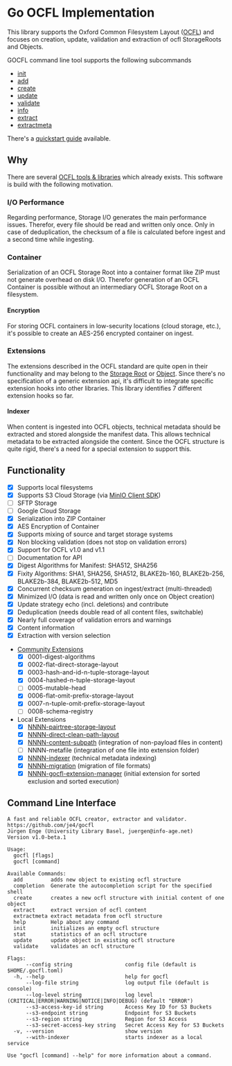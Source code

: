 # Go OCFL Implementation

This library supports the Oxford Common Filesystem Layout ([OCFL](https://ocfl.io/)) 
and focuses on creation, update, validation and extraction of ocfl StorageRoots and Objects.

GOCFL command line tool supports the following subcommands
* [init](docs/init.md)
* [add](docs/add.md)
* [create](docs/create.md)
* [update](docs/update.md)
* [validate](docs/validate.md)
* [info](docs/stat.md)
* [extract](docs/extract.md)
* [extractmeta](docs/extractmeta.md)

There's a [quickstart guide](docs/quickstart.md) available.

## Why
There are several [OCFL tools & libraries](https://github.com/OCFL/spec/wiki/Implementations#code-libraries-validators-and-other-tools) 
which already exists. This software is build with the following motivation.

### I/O Performance
Regarding performance, Storage I/O generates the main performance issues. Therefor, every file 
should be read and written only once. Only in case of deduplication, the checksum of a file is
calculated before ingest and a second time while ingesting. 

### Container 
Serialization of an OCFL Storage Root into a container format like ZIP must not generate 
overhead on disk I/O. Therefor generation of an OCFL Container is possible without an intermediary
OCFL Storage Root on a filesystem.  

#### Encryption 
For storing OCFL containers in low-security locations (cloud storage, etc.), it's possible to 
create an AES-256 encrypted container on ingest.

### Extensions
The extensions described in the OCFL standard are quite open in their functionality and may 
belong to the [Storage Root](https://ocfl.io/1.1/spec/#storage-root-extensions) or
[Object](https://ocfl.io/1.1/spec/#object-extensions). Since there's no specification of a 
generic extension api, it's difficult to integrate specific extension hooks into other libraries. 
This library identifies 7 different extension hooks so far.

#### Indexer
When content is ingested into OCFL objects, technical metadata should be extracted and stored alongside the manifest data. This allows technical metadata to be extracted alongside the content.
Since the OCFL structure is quite rigid, there's a need for a special extension to support this.

## Functionality

- [x] Supports local filesystems
- [x] Supports S3 Cloud Storage (via [MinIO Client SDK](https://github.com/minio/minio-go))
- [ ] SFTP Storage
- [ ] Google Cloud Storage
- [x] Serialization into ZIP Container
- [x] AES Encryption of Container
- [x] Supports mixing of source and target storage systems
- [x] Non blocking validation (does not stop on validation errors)
- [x] Support for OCFL v1.0 and v1.1
- [ ] Documentation for API
- [x] Digest Algorithms for Manifest: SHA512, SHA256
- [x] Fixity Algorithms: SHA1, SHA256, SHA512, BLAKE2b-160, BLAKE2b-256, BLAKE2b-384, BLAKE2b-512, MD5
- [x] Concurrent checksum generation on ingest/extract (multi-threaded)
- [x] Minimized I/O (data is read and written only once on Object creation)
- [x] Update strategy echo (incl. deletions) and contribute
- [x] Deduplication (needs double read of all content files, switchable)
- [x] Nearly full coverage of validation errors and warnings
- [x] Content information
- [x] Extraction with version selection
- [Community Extensions](https://github.com/OCFL/extensions/docs) 
  - [x] 0001-digest-algorithms
  - [x] 0002-flat-direct-storage-layout
  - [x] 0003-hash-and-id-n-tuple-storage-layout
  - [x] 0004-hashed-n-tuple-storage-layout
  - [ ] 0005-mutable-head
  - [x] 0006-flat-omit-prefix-storage-layout
  - [x] 0007-n-tuple-omit-prefix-storage-layout
  - [ ] 0008-schema-registry
- Local Extensions
  - [x] [NNNN-pairtree-storage-layout](https://pythonhosted.org/Pairtree/pairtree.pairtree_client.PairtreeStorageClient-class.html) 
  - [x] [NNNN-direct-clean-path-layout](docs/NNNN-direct-clean-path-layout.md)
  - [x] [NNNN-content-subpath](docs/NNNN-content-subpath.md) (integration of non-payload files in content)
  - [ ] NNNN-metafile (integration of one file into extension folder)
  - [x] [NNNN-indexer](docs/NNNN-indexer.md) (technical metadata indexing)
  - [x] [NNNN-migration](docs/NNNN-migration.md) (migration of file formats)
  - [x] [NNNN-gocfl-extension-manager](docs/NNNN-gocfl-extension-manager.md) (initial extension for sorted exclusion and sorted execution)

## Command Line Interface

```
A fast and reliable OCFL creator, extractor and validator.
https://github.com/je4/gocfl
Jürgen Enge (University Library Basel, juergen@info-age.net)
Version v1.0-beta.1

Usage:
  gocfl [flags]
  gocfl [command]

Available Commands:
  add         adds new object to existing ocfl structure
  completion  Generate the autocompletion script for the specified shell
  create      creates a new ocfl structure with initial content of one object
  extract     extract version of ocfl content
  extractmeta extract metadata from ocfl structure
  help        Help about any command
  init        initializes an empty ocfl structure
  stat        statistics of an ocfl structure
  update      update object in existing ocfl structure
  validate    validates an ocfl structure

Flags:
      --config string                 config file (default is $HOME/.gocfl.toml)
  -h, --help                          help for gocfl
      --log-file string               log output file (default is console)
      --log-level string              log level (CRITICAL|ERROR|WARNING|NOTICE|INFO|DEBUG) (default "ERROR")
      --s3-access-key-id string       Access Key ID for S3 Buckets
      --s3-endpoint string            Endpoint for S3 Buckets
      --s3-region string              Region for S3 Access
      --s3-secret-access-key string   Secret Access Key for S3 Buckets
  -v, --version                       show version
      --with-indexer                  starts indexer as a local service

Use "gocfl [command] --help" for more information about a command.
```

